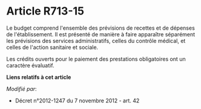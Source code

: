 # Article R713-15

Le budget comprend l'ensemble des prévisions de recettes et de dépenses de l'établissement. Il est présenté de manière à
faire apparaître séparément les prévisions des services administratifs, celles du contrôle médical, et celles de l'action
sanitaire et sociale.

Les crédits ouverts pour le paiement des prestations obligatoires ont un caractère évaluatif.

**Liens relatifs à cet article**

_Modifié par_:

  - Décret n°2012-1247 du 7 novembre 2012 - art. 42
